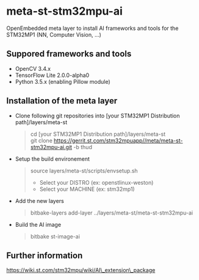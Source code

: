 # meta-st-stm32mpu-ai

OpenEmbedded meta layer to install AI frameworks and tools for the STM32MP1 (NN,
Computer Vision, ...)

## Suppored frameworks and tools
* OpenCV 3.4.x
* TensorFlow Lite 2.0.0-alpha0
* Python 3.5.x (enabling Pillow module)

## Installation of the meta layer

* Clone following git repositories into [your STM32MP1 Distribution path]/layers/meta-st
   > cd [your STM32MP1 Distribution path]/layers/meta-st <br>
   > git clone https://gerrit.st.com/stm32mpuapp//meta/meta-st-stm32mpu-ai.git -b thud <br>

* Setup the build environement
   > source layers/meta-st/scripts/envsetup.sh
   > * Select your DISTRO (ex: openstlinux-weston)
   > * Select your MACHINE (ex: stm32mp1)

* Add the new layers
   > bitbake-layers add-layer ../layers/meta-st/meta-st-stm32mpu-ai<br>

* Build the AI image
   > bitbake st-image-ai

## Further information
https://wiki.st.com/stm32mpu/wiki/AI\_extension\_package
